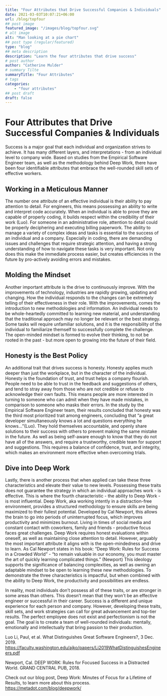 ```yaml
---
title: "Four Attributes that Drive Successful Companies & Individuals"
date: 2021-03-03T10:07:21+06:00
url: /blog/topfour
## post image
featured_image: "/images/blog/topfour.svg"
# alt image
alt: "Man looking at a pie chart"
## post type (regular/featured)
type: "blog"
## meta description
description: "Learn the four attributes that drive success"
# post author
author: "Catherine Mulder"
# summary Tilte
summaryTitle: "Four Attributes"
# tags
categories:
    - "four attributes"
## post draft
draft: false
---
```

# Four Attributes that Drive Successful Companies & Individuals

Success is a major goal that each individual and organization strives to achieve. It has many different layers, and interpretations - from an individual level to company wide. Based on studies from the Empirical Software Engineer team, as well as the methodology behind Deep Work, there have been four identifiable attributes that embrace the well-rounded skill sets of effective workers. 

## Working in a Meticulous Manner
The number one attribute of an effective individual is their ability to pay attention to detail. For engineers, this means possessing an ability to write and interpret code accurately. When an individual is able to prove they are capable of properly coding, it builds respect within the credibility of their work (Luo). For someone in an administrative role, attention to detail could be properly deciphering and executing billing paperwork. The ability to manage a variety of complex ideas and tasks is essential to the success of an individual and a company. Especially in coding, there are demanding issues and challenges that require strategic attention, and having a strong understanding of how to navigate these tasks is very important. Not only does this make the immediate process easier, but creates efficiencies in the future by pro-actively avoiding errors and mistakes. 

## Molding the Mindset
Another important attribute is the drive to continuously improve. With the improvements of technology, industries are rapidly growing, updating and changing. How the individual responds to the changes can be extremely telling of their effectiveness in their role. With the improvements, comes the introduction to new methodologies and information. An individual needs to be whole-heartedly committed to learning new material, and understanding that the traditional approach may no longer be relevant or the best strategy. Some tasks will require unfamiliar solutions, and it is the responsibility of the individual to familiarize themself to successfully complete the challenge. The open-minded mindset is formed to evolve their thinking, to not be rooted in the past - but more open to growing into the future of their field. 

## Honesty is the Best Policy
An additional trait that drives success is honesty. Honesty applies much deeper than just the workplace, but in the character of the individual. Honesty is the foundation of trust, and trust helps a company flourish. People need to be able to trust in the feedback and suggestions of others, and tend to stray away from those who are not credible or refuse to acknowledge their own faults. This means people are more interested in turning to someone who can admit when they have made mistakes, in comparison to someone who masks their errors. In the study by the Empirical Software Engineer team, their results concluded that honesty was the third most prioritized trait among engineers, concluding that “a great developer simultaneously knows a lot and questions everything he knows…”(Luo). They hold themselves accountable, and openly share solutions to their success with others to prevent making the same mistake in the future. As well as being self-aware enough to know that they do not have all of the answers, and require a trustworthy, credible team for support and suggestions. This requires a balance of confidence, trust, and integrity, which makes an environment more effective when overcoming trials. 

## Dive into Deep Work 
Lastly, there is another process that when applied can take these three characteristics and elevate their value to new levels. Possessing these traits does not guarantee the strategy in which an individual approaches work - is effective. This is where the fourth characteristic - the ability to Deep Work - is most influential. Deep Work, aka working intently in a distraction-free environment, provides a structured methodology to ensure skills are being maximized to their fullest potential. Developed by Cal Newport, this allows the brain to go into periods of uninterrupted focus, which improves productivity and minimizes burnout. Living in times of social media and constant contact with coworkers, family and friends - productive focus faces great challenges. Deep Work requires honest evaluations within oneself, as well as maintaining close attention to detail. However, arguably the most important attribute it aligns with is the open-mindedness and drive to learn. As Cal Newport states in his book: “Deep Work: Rules for Success in a Crowded World” - “to remain valuable in our economy, you must master the art of quickly learning complicated things.” (Newport) This ideology supports the significance of balancing complexities, as well as owning an adaptable mindset to be open to learning these new methodologies. To demonstrate the three characteristics is impactful, but when combined with the ability to Deep Work, the productivity and possibilities are endless. 

In reality, most individuals don’t possess all of these traits, or are stronger in some areas than others. This doesn’t mean that they won't be an effective engineer or successful in their career. Success is a different and unique experience for each person and company. However, developing these traits, skill sets, and work strategies can call for great advancement and top-tier results. The perfect employee does not exist and perfectionism is not the goal. The goal is to create a team of well-rounded individuals: mentally, emotionally and intellectually that bring passion to their production. 

Luo Li, Paul, et al. What Distinguishes Great Software Engineers?, 3 Dec. 2019. https://faculty.washington.edu/ajko/papers/Li2019WhatDistinguishesEngineers.pdf

Newport, Cal. DEEP WORK: Rules for Focused Success in a Distracted World. GRAND CENTRAL PUB, 2018. 

Check out our blog post, Deep Work: Minutes of Focus for a Lifetime of Results, to learn more about this process. https://metadot.com/blog/deepwork/ 
